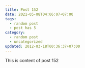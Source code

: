 ```yaml
---
title: Post 152
date: 2021-05-08T04:06:07+07:00
tags:
  - random post
  - post has 5
category:
  - random post
  - uncategorized
updated: 2012-03-18T00:36:37+07:00
---
```

This is content of post 152